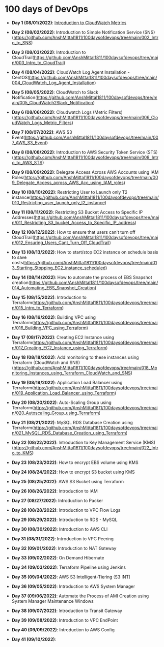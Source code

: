 # 100 days of DevOps

* **Day 1 (08/01/2022)**: [Introduction to CloudWatch Metrics](https://github.com/AnshMittal1811/100daysofdevops/tree/main/001_Intro_to_CloudWatch_Metrics)

* **Day 2 (08/02/2022)**: Introduction to Simple Notification Service (SNS)(https://github.com/AnshMittal1811/100daysofdevops/tree/main/002_Intro_to_SNS)

* **Day 3 (08/03/2022)**: Introduction to CloudTrail(https://github.com/AnshMittal1811/100daysofdevops/tree/main/003_Intro_to_CloudTrail)

* **Day 4 (08/04/2022)**: CloudWatch Log Agent Installation - CentOS(https://github.com/AnshMittal1811/100daysofdevops/tree/main/004_CloudWatch_Log_Agent_Installation)

* **Day 5 (08/05/2022)**: CloudWatch to Slack Notification(https://github.com/AnshMittal1811/100daysofdevops/tree/main/005_CloudWatch2Slack_Notification)

* **Day 6 (08/06/2022)**: Cloudwatch Logs (Metric Filters)(https://github.com/AnshMittal1811/100daysofdevops/tree/main/006_CloudWatch_Logs_Metric_Filters)

* **Day 7 (08/07/2022)**: AWS S3 Event(https://github.com/AnshMittal1811/100daysofdevops/tree/main/007_AWS_S3_Event)

* **Day 8 (08/08/2022)**: Introduction to AWS Security Token Service (STS)(https://github.com/AnshMittal1811/100daysofdevops/tree/main/008_Intro_to_AWS_STS)

* **Day 9 (08/09/2022)**: Delegate Access Across AWS Accounts using IAM Roles(https://github.com/AnshMittal1811/100daysofdevops/tree/main/009_Delegate_Access_across_AWS_Acc_using_IAM_roles)

* **Day 10 (08/10/2022)**: Restricting User to Launch only T2 instance(https://github.com/AnshMittal1811/100daysofdevops/tree/main/010_Restricting_user_launch_only_t2_instance)

* **Day 11 (08/11/2022)**: Restricting S3 Bucket Access to Specific IP Addresses(https://github.com/AnshMittal1811/100daysofdevops/tree/main/011_Restricting_S3_bucket_Access_to_Specific_IP_address)

* **Day 12 (08/12/2022)**: How to ensure that users can't turn off CloudTrail(https://github.com/AnshMittal1811/100daysofdevops/tree/main/012_Ensuring_Users_Cant_Turn_Off_CloudTrail)

* **Day 13 (08/13/2022)**: How to start/stop EC2 instance on schedule basis to save costs(https://github.com/AnshMittal1811/100daysofdevops/tree/main/013_Starting_Stopping_EC2_instance_scheduled)

* **Day 14 (08/14/2022)**: How to automate the process of EBS Snapshot creation(https://github.com/AnshMittal1811/100daysofdevops/tree/main/014_Automating_EBS_Snapshot_Creation)

* **Day 15 (08/15/2022)**: Introduction to Terraform(https://github.com/AnshMittal1811/100daysofdevops/tree/main/015_Intro_to_Terraform)

* **Day 16 (08/16/2022)**: Building VPC using Terraform(https://github.com/AnshMittal1811/100daysofdevops/tree/main/016_Building_VPC_using_Terraform)

* **Day 17 (08/17/2022)**: Creating EC2 Instance using Terraform(https://github.com/AnshMittal1811/100daysofdevops/tree/main/017_Creating_EC2_Instance_using_Terraform)

* **Day 18 (08/18/2022)**: Add monitoring to these instances using Terraform (CloudWatch and SNS)(https://github.com/AnshMittal1811/100daysofdevops/tree/main/018_Monitoring_Instances_using_Terraform_CloudWatch_and_SNS)

* **Day 19 (08/19/2022)**: Application Load Balancer using Terraform(https://github.com/AnshMittal1811/100daysofdevops/tree/main/019_Application_Load_Balancer_using_Terraform)

* **Day 20 (08/20/2022)**: Auto-Scaling Group using Terraform(https://github.com/AnshMittal1811/100daysofdevops/tree/main/020_Autoscaling_Group_using_Terraform)

* **Day 21 (08/21/2022)**: MySQL RDS Database Creation using Terraform(https://github.com/AnshMittal1811/100daysofdevops/tree/main/021_MySQL_RDS_Database_Creation_using_Terraform)

* **Day 22 (08/22/2022)**: Introduction to Key Management Service (KMS)(https://github.com/AnshMittal1811/100daysofdevops/tree/main/022_Intro_to_KMS)

* **Day 23 (08/23/2022)**: How to encrypt EBS volume using KMS

* **Day 24 (08/24/2022)**: How to encrypt S3 bucket using KMS

* **Day 25 (08/25/2022)**: AWS S3 Bucket using Terraform

* **Day 26 (08/26/2022)**: Introduction to IAM

* **Day 27 (08/27/2022)**: Introduction to Packer

* **Day 28 (08/28/2022)**: Introduction to VPC Flow Logs

* **Day 29 (08/29/2022)**: Introduction to RDS - MySQL

* **Day 30 (08/30/2022)**: Introduction to AWS CLI

* **Day 31 (08/31/2022)**: Introduction to VPC Peering

* **Day 32 (09/01/2022)**: Introduction to NAT Gateway

* **Day 33 (09/02/2022)**: On Demand Hibernate

* **Day 34 (09/03/2022)**: Terraform Pipeline using Jenkins

* **Day 35 (09/04/2022)**: AWS S3 Intelligent-Tiering (S3 INT)

* **Day 36 (09/05/2022)**: Introduction to AWS System Manager

* **Day 37 (09/06/2022)**: Automate the Process of AMI Creation using System Manager Maintenance Windows

* **Day 38 (09/07/2022)**: Introduction to Transit Gateway

* **Day 39 (09/08/2022)**: Introduction to VPC EndPoint

* **Day 40 (09/09/2022)**: Introduction to AWS Config

* **Day 41 (09/10/2022)**: 








